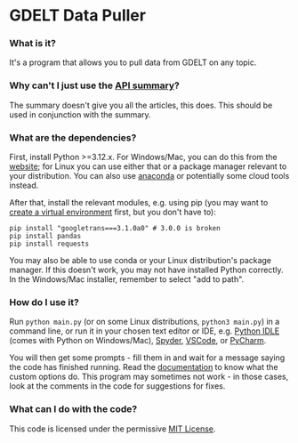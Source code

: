 # GDELT Data Puller
### What is it?
It's a program that allows you to pull data from GDELT on any topic.
### Why can't I just use the [API summary](https://api.gdeltproject.org/api/v2/summary/summary)?
The summary doesn't give you all the articles, this does. This should be used in conjunction with the summary.
### What are the dependencies?
First, install Python >=3.12.x. For Windows/Mac, you can do this from the [website](https://www.python.org/downloads/); for Linux you can use either that or a package manager relevant to your distribution. You can also use [anaconda](https://www.anaconda.com/) or potentially some cloud tools instead.

After that, install the relevant modules, e.g. using pip (you may want to [create a virtual environment](https://docs.python.org/3/library/venv.html) first, but you don't have to):
```shell
pip install "googletrans===3.1.0a0" # 3.0.0 is broken
pip install pandas
pip install requests 
```
You may also be able to use conda or your Linux distribution's package manager. If this doesn't work, you may not have installed Python correctly. In the Windows/Mac installer, remember to select "add to path".
### How do I use it?
Run `python main.py` (or on some Linux distributions, `python3 main.py`) in a command line, or run it in your chosen text editor or IDE, e.g. [Python IDLE](https://docs.python.org/3/library/idle.html) (comes with Python on Windows/Mac), [Spyder](https://www.spyder-ide.org/), [VSCode](https://code.visualstudio.com/), or [PyCharm](https://www.jetbrains.com/pycharm/).  

You will then get some prompts - fill them in and wait for a message saying the code has finished running. Read the [documentation](https://blog.gdeltproject.org/gdelt-doc-2-0-api-debuts/) to know what the custom options do. This program may sometimes not work - in those cases, look at the comments in the code for suggestions for fixes.
### What can I do with the code?
This code is licensed under the permissive [MIT License](LICENSE).